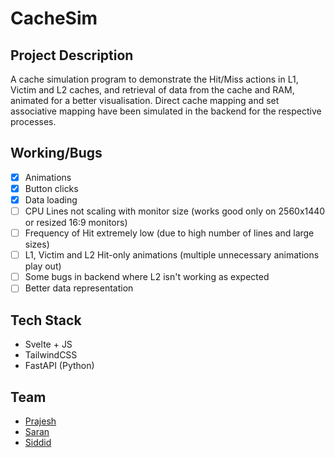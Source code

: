 # CacheSim

## Project Description

A cache simulation program to demonstrate the Hit/Miss actions in L1, Victim and L2 caches, and retrieval of data from the cache and RAM, animated for a better visualisation. Direct cache mapping and set associative mapping have been simulated in the backend for the respective processes.

## Working/Bugs

- [x] Animations
- [x] Button clicks
- [x] Data loading
- [ ] CPU Lines not scaling with monitor size (works good only on 2560x1440 or resized 16:9 monitors)
- [ ] Frequency of Hit extremely low (due to high number of lines and large sizes)
- [ ] L1, Victim and L2 Hit-only animations (multiple unnecessary animations play out)
- [ ] Some bugs in backend where L2 isn't working as expected
- [ ] Better data representation

## Tech Stack

- Svelte + JS
- TailwindCSS
- FastAPI (Python)

## Team

- [Prajesh](https://www.github.com/hotaru-hspr)
- [Saran](https://www.github.com/try3d)
- [Siddid](https://github.com/Siddid-Soni)

